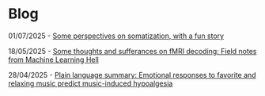 # Blog

01/07/2025 - [Some perspectives on somatization, with a fun story](https://dariusliutas.com/blog/somatization/main)

18/05/2025 - [Some thoughts and sufferances on fMRI decoding: Field notes from Machine Learning Hell](https://dariusliutas.com/blog/fmri_decoding/main)

28/04/2025 - [Plain language summary: Emotional responses to favorite and relaxing music predict music-induced hypoalgesia](https://dariusliutas.com/blog/emotion_music/main)